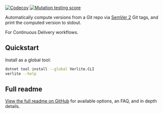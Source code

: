 [![Codecov][codecov-badge]][codecov-link] [![Mutation testing score][mutation-testing-badge]][mutation-testing-link]

Automatically compute versions from a Git repo via [SemVer 2][semver-2] Git tags, and print the computed version to stdout.

For Continuous Delivery workflows.

## Quickstart

Install as a global tool:

```sh
dotnet tool install --global Verlite.CLI
verlite --help
```

## Full readme

[View the full readme on GitHub][full-readme] for available options, an FAQ, and in depth details.


[full-readme]: https://github.com/AshleighAdams/Verlite/blob/master/README.md
[semver-2]: https://semver.org/spec/v2.0.0.html
[codecov-badge]: https://codecov.io/gh/AshleighAdams/Verlite/branch/master/graph/badge.svg?token=ZE1ITHB3U3
[codecov-link]: https://codecov.io/gh/AshleighAdams/Verlite
[mutation-testing-badge]: https://img.shields.io/endpoint?style=flat&url=https%3A%2F%2Fbadge-api.stryker-mutator.io%2Fgithub.com%2FAshleighAdams%2FVerlite%2Fmaster
[mutation-testing-link]: https://dashboard.stryker-mutator.io/reports/github.com/AshleighAdams/Verlite/master
